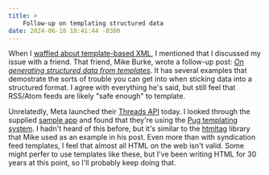 ```yaml
---
title: >
    Follow-up on templating structured data
date: 2024-06-18 10:41:44 -0300
---
```


When I [waffled about template-based XML](https://anderegg.ca/2024/05/24/on-templatebased-feed-generation), I mentioned that I discussed my issue with a friend. That friend, Mike Burke, wrote a follow-up post: [*On generating structured data from templates*](https://mrb0.com/2024/06/17/on-code-generation-from-templates/). It has several examples that demostrate the sorts of trouble you can get into when sticking data into a structured format. I agree with everything he's said, but still feel that RSS/Atom feeds are likely "safe enough" to template.

Unrelatedly, Meta launched their [Threads API](https://developers.facebook.com/docs/threads) today. I looked through the supplied [sample app](https://github.com/fbsamples/threads_api/tree/main) and found that they're using the [Pug templating system](https://pugjs.org/api/getting-started.html). I hadn't heard of this before, but it's similar to the [htmltag](https://github.com/LiftoffSoftware/htmltag) library that Mike used as an example in his post. Even more than with syndication feed templates, I feel that almost all HTML on the web isn't valid. Some might perfer to use templates like these, but I've been writing HTML for 30 years at this point, so I'll probably keep doing that.